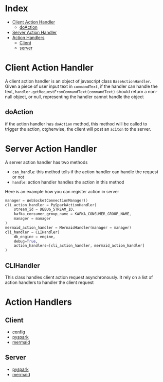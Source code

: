 # Index
* [Client Action Handler](#client-action-handler)
    * [doAction](#doaction)
* [Server Action Handler](#server-action-handler)
* [Action Handlers](#action-handlers)
    * [Client](#client)
    * [server](#server)

# Client Action Handler
A client action handler is an object of javascript class `BaseActionHandler`.
Given a piece of user input text in `commandText`, if the handler can handle the text, `handler.getRequestFromCommandText(commandText)` should return a non-null object, or null, representing the handler cannot handle the object

## doAction
if the action handler has `doAction` method, this method will be called to trigger the action, otgherwise, the client will post an `aciton` to the server.

# Server Action Handler
A server action handler has two methods
* `can_handle`: this method tells if the action handler can handle the request or not
* `handle`: action handler handles the action in this method

Here is an example how you can register action in server
```python
manager = WebSocketConnectionManager()
cli_action_handler = PySparkActionHandler(
    stream_id = DEBUG_STREAM_ID,
    kafka_consumer_group_name = KAFKA_CONSUMER_GROUP_NAME,
    manager = manager
)
mermaid_action_handler = MermaidHandler(manager = manager)
cli_handler = CLIHandler(
    db_engine = engine, 
    debug=True, 
    action_handlers=[cli_action_handler, mermaid_action_handler]
)
```

## CLIHandler
This class handles client action request asynchronously. It rely on a list of action handlers to handler the client request

# Action Handlers
## Client
* [config](ConfigActionHandler.jsx)
* [pyspark](pyspark/README.md)
* [mermaid](mermaid/README.md)

## Server
* [pyspark](pyspark/README.md)
* [mermaid](mermaid/README.md)

